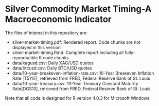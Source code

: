 # Silver Commodity Market Timing-A Macroeconomic Indicator

The files of interest in this repository are:

* silver-market-timing.pdf: Rendered report. Code chunks are not displayed in this version
* silver-market-timing.Rmd: Complete report including all fully-reproducible R code chunks
* data/xagusd.csv: Daily XAG/USD quotes
* data/btcusd.csv: Daily BTC/USD quotes
* data/10-year-breakeven-inflation-rate.csv: 10-Year Breakeven Inflation Rate [T5YIE], retrieved from FRED, Federal Reserve Bank of St. Louis
* data/10-year-treasury.csv: 10-Year Treasury Constant Maturity Rate[DGS10], retrieved from FRED, Federal Reserve Bank of St. Louis

Note that all code is designed for R version 4.0.3 for Microsoft Windows.
